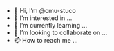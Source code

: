 - 👋 Hi, I’m @cmu-stuco
- 👀 I’m interested in ...
- 🌱 I’m currently learning ...
- 💞️ I’m looking to collaborate on ...
- 📫 How to reach me ...

<!---
cmu-stuco/cmu-stuco is a ✨ special ✨ repository because its `README.md` (this file) appears on your GitHub profile.
You can click the Preview link to take a look at your changes.
--->
